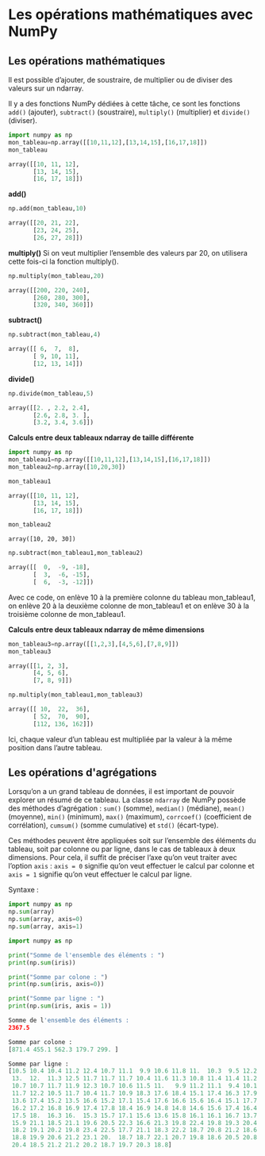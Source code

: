 # Les opérations mathématiques avec NumPy

## Les opérations mathématiques
Il est possible d’ajouter, de soustraire, de multiplier ou de diviser des valeurs sur un ndarray. 

Il y a des fonctions NumPy dédiées à cette tâche, ce sont les fonctions ```add()``` (ajouter), ```subtract()``` (soustraire), ```multiply()``` (multiplier) et ```divide()``` (diviser).

```python
import numpy as np
mon_tableau=np.array([[10,11,12],[13,14,15],[16,17,18]])
mon_tableau
```
```python
array([[10, 11, 12],
       [13, 14, 15],
       [16, 17, 18]])
```

__add()__
```python
np.add(mon_tableau,10)
```
```python
array([[20, 21, 22],
       [23, 24, 25],
       [26, 27, 28]])
```

__multiply()__
Si on veut multiplier l’ensemble des valeurs par 20, on utilisera cette fois-ci la fonction multiply().
```python
np.multiply(mon_tableau,20)
```
```python
array([[200, 220, 240],
       [260, 280, 300],
       [320, 340, 360]])
```

__subtract()__
```python
np.subtract(mon_tableau,4)
```

```python
array([[ 6,  7,  8],
       [ 9, 10, 11],
       [12, 13, 14]])
```

__divide()__
```python
np.divide(mon_tableau,5)
```
```python
array([[2. , 2.2, 2.4],
       [2.6, 2.8, 3. ],
       [3.2, 3.4, 3.6]])
```

__Calculs entre deux tableaux ndarray de taille différente__
```python
import numpy as np
mon_tableau1=np.array([[10,11,12],[13,14,15],[16,17,18]])
mon_tableau2=np.array([10,20,30])
```

```python
mon_tableau1
```

```python
array([[10, 11, 12],
       [13, 14, 15],
       [16, 17, 18]])
```

```python
mon_tableau2
```

```
array([10, 20, 30])
```

```python
np.subtract(mon_tableau1,mon_tableau2)
```

```python
array([[  0,  -9, -18],
       [  3,  -6, -15],
       [  6,  -3, -12]])
```
Avec ce code, on enlève 10 à la première colonne du tableau mon_tableau1, on enlève 20 à la deuxième colonne de mon_tableau1 et on enlève 30 à la troisième colonne de mon_tableau1.

__Calculs entre deux tableaux ndarray de même dimensions__
```python
mon_tableau3=np.array([[1,2,3],[4,5,6],[7,8,9]])
mon_tableau3
```

```python
array([[1, 2, 3],
       [4, 5, 6],
       [7, 8, 9]])
```

```python
np.multiply(mon_tableau1,mon_tableau3)
```

```python
array([[ 10,  22,  36],
       [ 52,  70,  90],
       [112, 136, 162]])
```
Ici, chaque valeur d’un tableau est multipliée par la valeur à la même position dans l’autre tableau.

## Les opérations d'agrégations
Lorsqu’on a un grand tableau de données, il est important de pouvoir explorer un résumé de ce tableau. La classe ```ndarray``` de NumPy possède des méthodes d’agrégation : ```sum()``` (somme), ```median()``` (médiane), ```mean()``` (moyenne), ```min()``` (minimum), ```max()``` (maximum), ```corrcoef()``` (coefficient de corrélation), ```cumsum()``` (somme cumulative) et ```std()``` (écart-type).

Ces méthodes peuvent être appliquées soit sur l’ensemble des éléments du tableau, soit par colonne ou par ligne, dans le cas de tableaux à deux dimensions. Pour cela, il suffit de préciser l’axe qu’on veut traiter avec l’option ```axis``` : ```axis = 0``` signifie qu’on veut effectuer le calcul par colonne et ```axis = 1``` signifie qu’on veut effectuer le calcul par ligne.

Syntaxe :
```python
import numpy as np 
np.sum(array) 
np.sum(array, axis=0) 
np.sum(array, axis=1) 
```

```python
import numpy as np

print("Somme de l'ensemble des éléments : ")
print(np.sum(iris))

print("Somme par colone : ")
print(np.sum(iris, axis=0))

print("Somme par ligne : ")
print(np.sum(iris, axis = 1))
```

```python
Somme de l'ensemble des éléments : 
2367.5

Somme par colone : 
[871.4 455.1 562.3 179.7 299. ]

Somme par ligne : 
[10.5 10.4 10.4 11.2 12.4 10.7 11.1  9.9 10.6 11.8 11.  10.3  9.5 12.2
 13.  12.  11.3 12.5 11.7 11.7 11.7 10.4 11.6 11.3 10.8 11.4 11.4 11.2
 10.7 10.7 11.7 11.9 12.3 10.7 10.6 11.5 11.   9.9 11.2 11.1  9.4 10.1
 11.7 12.2 10.5 11.7 10.4 11.7 10.9 18.3 17.6 18.4 15.1 17.4 16.3 17.9
 13.6 17.4 15.2 13.5 16.6 15.2 17.1 15.4 17.6 16.6 15.6 16.4 15.1 17.7
 16.2 17.2 16.8 16.9 17.4 17.8 18.4 16.9 14.8 14.8 14.6 15.6 17.4 16.4
 17.5 18.  16.3 16.  15.3 15.7 17.1 15.6 13.6 15.8 16.1 16.1 16.7 13.7
 15.9 21.1 18.5 21.1 19.6 20.5 22.3 16.6 21.3 19.8 22.4 19.8 19.3 20.4
 18.2 19.1 20.2 19.8 23.4 22.5 17.7 21.1 18.3 22.2 18.7 20.8 21.2 18.6
 18.8 19.9 20.6 21.2 23.1 20.  18.7 18.7 22.1 20.7 19.8 18.6 20.5 20.8
 20.4 18.5 21.2 21.2 20.2 18.7 19.7 20.3 18.8]
```
